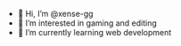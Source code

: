- 👋 Hi, I’m @xense-gg
- 👀 I’m interested in gaming and editing
- 🌱 I’m currently learning web development 

<!---
xense-gg/xense-gg is a ✨ special ✨ repository because its `README.md` (this file) appears on your GitHub profile.
You can click the Preview link to take a look at your changes.
--->

